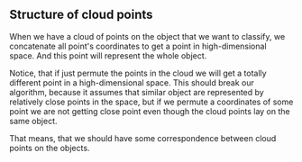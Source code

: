 ## Structure of cloud points

When we have a cloud of points on the object that we want to classify, we concatenate all point's coordinates to get a point in high-dimensional space. And this point will represent the whole object.

Notice, that if just permute the points in the cloud we will get a totally different point in a high-dimensional space. This should break our algorithm, because it assumes that similar object are represented by relatively close points in the space, but if we permute a coordinates of some point we are not getting close point even though the cloud points lay on the same object.

That means, that we should have some correspondence between cloud points on the objects.
